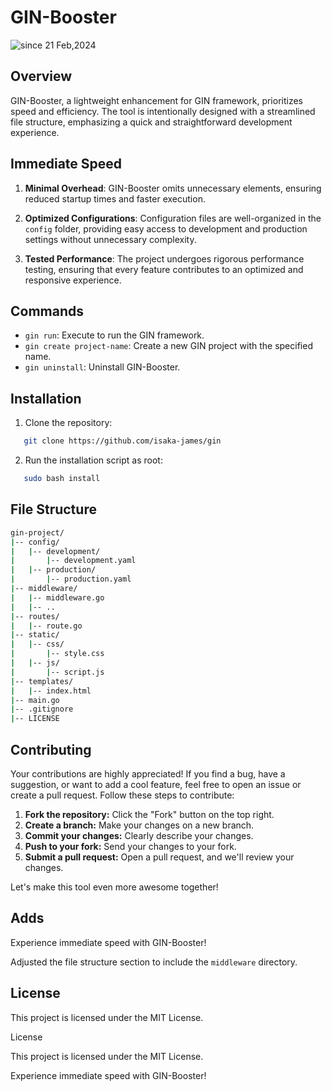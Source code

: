 # GIN-Booster
<img src="https://komarev.com/ghpvc/?username=gin&label=gin&color=0e75b6&style=flat" alt="since 21 Feb,2024" />

## Overview
GIN-Booster, a lightweight enhancement for GIN framework, prioritizes speed and efficiency. The tool is intentionally designed with a streamlined file structure, emphasizing a quick and straightforward development experience.

## Immediate Speed
1. **Minimal Overhead**: GIN-Booster omits unnecessary elements, ensuring reduced startup times and faster execution.

2. **Optimized Configurations**: Configuration files are well-organized in the `config` folder, providing easy access to development and production settings without unnecessary complexity.

3. **Tested Performance**: The project undergoes rigorous performance testing, ensuring that every feature contributes to an optimized and responsive experience.

## Commands
- `gin run`: Execute to run the GIN framework.
- `gin create project-name`: Create a new GIN project with the specified name.
- `gin uninstall`: Uninstall GIN-Booster.

## Installation
1. Clone the repository:
```bash
   git clone https://github.com/isaka-james/gin
```
2. Run the installation script as root:
```bash
   sudo bash install
```

## File Structure
```bash
gin-project/
|-- config/
|   |-- development/
|       |-- development.yaml
|   |-- production/
|       |-- production.yaml
|-- middleware/
|   |-- middleware.go 
|   |-- ..
|-- routes/
|   |-- route.go
|-- static/
|   |-- css/
|       |-- style.css
|   |-- js/
|       |-- script.js
|-- templates/
|   |-- index.html
|-- main.go
|-- .gitignore
|-- LICENSE
```

## Contributing

Your contributions are highly appreciated! If you find a bug, have a suggestion, or want to add a cool feature, feel free to open an issue or create a pull request. Follow these steps to contribute:

1. **Fork the repository:** Click the "Fork" button on the top right.
2. **Create a branch:** Make your changes on a new branch.
3. **Commit your changes:** Clearly describe your changes.
4. **Push to your fork:** Send your changes to your fork.
5. **Submit a pull request:** Open a pull request, and we'll review your changes.

Let's make this tool even more awesome together!



## Adds
Experience immediate speed with GIN-Booster!

Adjusted the file structure section to include the `middleware` directory.


## License

This project is licensed under the MIT License.


License

This project is licensed under the MIT License.

Experience immediate speed with GIN-Booster!
